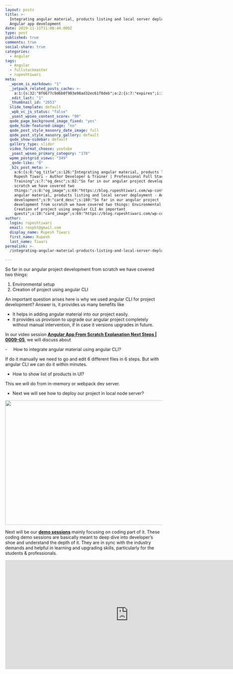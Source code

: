```yaml
---
layout: posts
title: >-
  Integrating angular material, products listing and local server deployment -
  Angular app development
date: 2019-11-11T11:00:44.000Z
type: post
published: true
comments: true
social-share: true
categories:
  - Angular
tags:
  - Angular
  - fullstackmaster
  - rupeshtiwari
meta:
  _wpcom_is_markdown: "1"
  _jetpack_related_posts_cache: >-
    a:1:{s:32:"8f6677c9d6b0f903e98ad32ec61f8deb";a:2:{s:7:"expires";i:1601949304;s:7:"payload";a:3:{i:0;a:1:{s:2:"id";i:2622;}i:1;a:1:{s:2:"id";i:2630;}i:2;a:1:{s:2:"id";i:2643;}}}}
  _edit_last: "1"
  _thumbnail_id: "2653"
  slide_template: default
  _wpb_vc_js_status: "false"
  _yoast_wpseo_content_score: "90"
  qode_page_background_image_fixed: "yes"
  qode_hide-featured-image: "no"
  qode_post_style_masonry_date_image: full
  qode_post_style_masonry_gallery: default
  qode_show-sidebar: default
  gallery_type: slider
  video_format_choose: youtube
  _yoast_wpseo_primary_category: "178"
  wpmm_postgrid_views: "349"
  _qode-like: "0"
  _b2s_post_meta: >-
    a:6:{s:8:"og_title";s:126:"Integrating angular material, products listing -
    Rupesh Tiwari - Author Developer & Trainer | Professional Full Stack
    Training";s:7:"og_desc";s:82:"So far in our angular project development from
    scratch we have covered two
    things:";s:8:"og_image";s:69:"https://blog.rupeshtiwari.com/wp-content/uploads/2019/10/RUPESH-8.png";s:10:"card_title";s:100:"Integrating
    angular material, products listing and local server deployment - Angular app
    development";s:9:"card_desc";s:160:"So far in our angular project
    development from scratch we have covered two things: Environmental setup
    Creation of project using angular CLI An important
    questi";s:10:"card_image";s:69:"https://blog.rupeshtiwari.com/wp-content/uploads/2019/10/RUPESH-8.png";}
author:
  login: rupeshtiwari
  email: roopkt@gmail.com
  display_name: Rupesh Tiwari
  first_name: Rupesh
  last_name: Tiwari
permalink: >-
  /integrating-angular-material-products-listing-and-local-server-deployment-angular-app-development/

---
```


<p>So far in our angular project development from scratch we have covered two things:</p>
<ol>
<li>Environmental setup</li>
<li>Creation of project using angular CLI</li>
</ol>
<p>An important question arises here is why we used angular CLI for project development? Answer is, it provides us many benefits like</p>
<ul>
<li>It helps in adding angular material into our project easily.</li>
<li>It provides us provision to upgrade our angular project completely without manual intervention, if in case it versions upgrades in future.</li>
</ul>
<p>In our video session <a href="https://www.youtube.com/watch?v=IICIWpdcATY&amp;list=PLZed_adPqIJrl9pwlERGhU-RCNOtKqvyD&amp;index=5" target="_blank" rel="noopener noreferrer"><strong>Angular App From Scratch Explanation Next Steps | 0009-05</strong></a>, we will discuss about</p>
<p>-     How to integrate angular material using angular CLI?</p>
<p>If do it manually we need to go and edit 6 different files in 6 steps. But with angular CLI we can do it within minutes.</p>
<ul>
<li>How to show list of products in UI?</li>
</ul>
<p>This we will do from in-memory or webpack dev server.</p>
<ul>
<li>Next we will see how to deploy our project in local node server?</li>
</ul>
<p><img class="alignnone size-full wp-image-2652" src="{{ site.baseurl }}/assets/2019/11/OE-16.png" alt="" width="790" height="400" /></p>
<p>Next will be our <a href="https://www.youtube.com/watch?v=v5Q0EbH-0C0&amp;list=PLZed_adPqIJrl9pwlERGhU-RCNOtKqvyD&amp;index=6" target="_blank" rel="noopener noreferrer"><strong>demo sessions</strong></a> mainly focusing on coding part of it. These coding demo sessions are basically meant to deep dive into developer’s shoe and understand the depth of it. They are in sync with the industry demands and helpful in learning and upgrading skills, particularly for the students &amp; professionals.</p>
<p><iframe src="https://www.youtube.com/embed/IICIWpdcATY" width="790" height="350" frameborder="0" allowfullscreen="allowfullscreen"><span data-mce-type="bookmark" style="display: inline-block; width: 0px; overflow: hidden; line-height: 0;" class="mce_SELRES_start">﻿</span></iframe></p>
